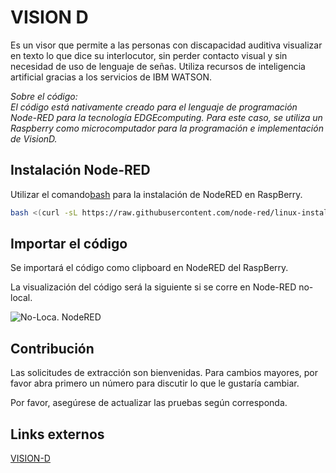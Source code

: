 # VISION D

Es un visor que permite a las personas con discapacidad auditiva
visualizar en texto lo que dice su interlocutor, sin perder contacto visual y sin necesidad de
uso de lenguaje de señas. Utiliza recursos de inteligencia artificial gracias a los servicios de IBM WATSON.

<i>Sobre el código: <br>
El código está nativamente creado para el lenguaje de programación Node-RED para la tecnología EDGEcomputing. Para este caso, se utiliza un Raspberry como microcomputador para la programación e implementación de VisionD.
</i>


## Instalación Node-RED

Utilizar el comando[bash](https://pip.pypa.io/en/stable/) para la instalación de NodeRED en RaspBerry.

```bash
bash <(curl -sL https://raw.githubusercontent.com/node-red/linux-installers/master/deb/update-nodejs-and-nodered)
```

## Importar el código

Se importará el código como clipboard en NodeRED del RaspBerry.

La visualización del código será la siguiente si se corre en Node-RED no-local.


![No-Loca. NodeRED](https://github.com/leonciohuamanperedo/VisionD/blob/master/Node-Red_VISIOND.png)


## Contribución
Las solicitudes de extracción son bienvenidas. Para cambios mayores, por favor abra primero un número para discutir lo que le gustaría cambiar.

Por favor, asegúrese de actualizar las pruebas según corresponda.

## Links externos
[VISION-D](https://sites.google.com/view/visiond/home)

